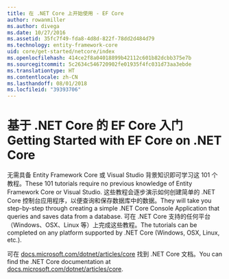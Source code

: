 ```yaml
---
title: 在 .NET Core 上开始使用 - EF Core
author: rowanmiller
ms.author: divega
ms.date: 10/27/2016
ms.assetid: 35fc7f49-fda8-4d8d-822f-78dd2d484d79
ms.technology: entity-framework-core
uid: core/get-started/netcore/index
ms.openlocfilehash: 414ce2f8a04018899b42112c601b82dcbb375e7b
ms.sourcegitcommit: 5c2634c546720902fe01935f4fc031d73aa3ebde
ms.translationtype: HT
ms.contentlocale: zh-CN
ms.lasthandoff: 08/01/2018
ms.locfileid: "39393706"
---
```

# <a name="getting-started-with-ef-core-on-net-core"></a><span data-ttu-id="c7bf8-102">基于 .NET Core 的 EF Core 入门</span><span class="sxs-lookup"><span data-stu-id="c7bf8-102">Getting Started with EF Core on .NET Core</span></span>

<span data-ttu-id="c7bf8-103">无需具备 Entity Framework Core 或 Visual Studio 背景知识即可学习这 101 个教程。</span><span class="sxs-lookup"><span data-stu-id="c7bf8-103">These 101 tutorials require no previous knowledge of Entity Framework Core or Visual Studio.</span></span> <span data-ttu-id="c7bf8-104">这些教程会逐步演示如何创建简单的 .NET Core 控制台应用程序，以便查询和保存数据库中的数据。</span><span class="sxs-lookup"><span data-stu-id="c7bf8-104">They will take you step-by-step through creating a simple .NET Core Console Application that queries and saves data from a database.</span></span> <span data-ttu-id="c7bf8-105">可在 .NET Core 支持的任何平台（Windows、OSX、Linux 等）上完成这些教程。</span><span class="sxs-lookup"><span data-stu-id="c7bf8-105">The tutorials can be completed on any platform supported by .NET Core (Windows, OSX, Linux, etc.).</span></span>

<span data-ttu-id="c7bf8-106">可在 [docs.microsoft.com/dotnet/articles/core](https://docs.microsoft.com/dotnet/articles/core/) 找到 .NET Core 文档。</span><span class="sxs-lookup"><span data-stu-id="c7bf8-106">You can find the .NET Core documentation at [docs.microsoft.com/dotnet/articles/core](https://docs.microsoft.com/dotnet/articles/core/).</span></span>
